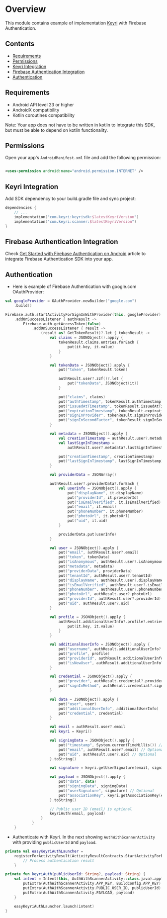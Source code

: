 # Overview

This module contains example of implementation [Keyri](https://keyri.com) with Firebase
Authentication.

## Contents

* [Requirements](#Requirements)
* [Permissions](#Permissions)
* [Keyri Integration](#Keyri-Integration)
* [Firebase Authentication Integration](#Firebase-Authentication-Integration)
* [Authentication](#Authentication)

## Requirements

* Android API level 23 or higher
* AndroidX compatibility
* Kotlin coroutines compatibility

Note: Your app does not have to be written in kotlin to integrate this SDK, but must be able to
depend on kotlin functionality.

## Permissions

Open your app's `AndroidManifest.xml` file and add the following permission:

```xml

<uses-permission android:name="android.permission.INTERNET" />
```

## Keyri Integration

Add SDK dependency to your build.gradle file and sync project:

```kotlin
dependencies {
    // ...
    implementation("com.keyri:keyrisdk:$latestKeyriVersion")
    implementation("com.keyri:scanner:$latestKeyriVersion")
}
```

## Firebase Authentication Integration

Check [Get Started with Firebase Authentication on Android](https://firebase.google.com/docs/auth/android/start?hl=en#kotlin+ktx)
article to integrate Firebase Authentication SDK into your app.

## Authentication

* Here is example of Firebase Authentication with google.com OAuthProvider:

```kotlin
val googleProvider = OAuthProvider.newBuilder("google.com")
    .build()

Firebase.auth.startActivityForSignInWithProvider(this, googleProvider)
    .addOnSuccessListener { authResult ->
        Firebase.auth.getAccessToken(false)
            .addOnSuccessListener { result ->
                (result as? GetTokenResult)?.let { tokenResult ->
                    val claims = JSONObject().apply {
                        tokenResult.claims.entries.forEach {
                            put(it.key, it.value)
                        }
                    }

                    val tokenData = JSONObject().apply {
                        put("token", tokenResult.token)

                        authResult.user?.zzf()?.let {
                            put("tokenData", JSONObject(it))
                        }

                        put("claims", claims)
                        put("authTimestamp", tokenResult.authTimestamp)
                        put("issuedAtTimestamp", tokenResult.issuedAtTimestamp)
                        put("expirationTimestamp", tokenResult.expirationTimestamp)
                        put("signInProvider", tokenResult.signInProvider)
                        put("signInSecondFactor", tokenResult.signInSecondFactor)
                    }

                    val metadata = JSONObject().apply {
                        val creationTimestamp = authResult.user?.metadata?.creationTimestamp
                        val lastSignInTimestamp =
                            authResult.user?.metadata?.lastSignInTimestamp

                        put("creationTimestamp", creationTimestamp)
                        put("lastSignInTimestamp", lastSignInTimestamp)
                    }

                    val providerData = JSONArray()

                    authResult.user?.providerData?.forEach {
                        val userInfo = JSONObject().apply {
                            put("displayName", it.displayName)
                            put("providerId", it.providerId)
                            put("isEmailVerified", it.isEmailVerified)
                            put("email", it.email)
                            put("phoneNumber", it.phoneNumber)
                            put("photoUrl", it.photoUrl)
                            put("uid", it.uid)
                        }

                        providerData.put(userInfo)
                    }

                    val user = JSONObject().apply {
                        put("email", authResult.user?.email)
                        put("token", tokenData)
                        put("isAnonymous", authResult.user?.isAnonymous)
                        put("metadata", metadata)
                        put("providerData", providerData)
                        put("tenantId", authResult.user?.tenantId)
                        put("displayName", authResult.user?.displayName)
                        put("isEmailVerified", authResult.user?.isEmailVerified)
                        put("phoneNumber", authResult.user?.phoneNumber)
                        put("photoUrl", authResult.user?.photoUrl)
                        put("providerId", authResult.user?.providerId)
                        put("uid", authResult.user?.uid)
                    }

                    val profile = JSONObject().apply {
                        authResult.additionalUserInfo?.profile?.entries?.forEach {
                            put(it.key, it.value)
                        }
                    }

                    val additionalUserInfo = JSONObject().apply {
                        put("username", authResult.additionalUserInfo?.username)
                        put("profile", profile)
                        put("providerId", authResult.additionalUserInfo?.providerId)
                        put("isNewUser", authResult.additionalUserInfo?.isNewUser)
                    }

                    val credential = JSONObject().apply {
                        put("provider", authResult.credential?.provider)
                        put("signInMethod", authResult.credential?.signInMethod)
                    }

                    val data = JSONObject().apply {
                        put("user", user)
                        put("additionalUserInfo", additionalUserInfo)
                        put("credential", credential)
                    }

                    val email = authResult.user?.email
                    val keyri = Keyri()

                    val signingData = JSONObject().apply {
                        put("timestamp", System.currentTimeMillis()) // Optional
                        put("email", authResult.user?.email) // Optional
                        put("uid", authResult.user?.uid) // Optional
                    }.toString()

                    val signature = keyri.getUserSignature(email, signingData)

                    val payload = JSONObject().apply {
                        put("data", data)
                        put("signingData", signingData)
                        put("userSignature", signature) // Optional
                        put("associationKey", keyri.getAssociationKey(email)) // Optional
                    }.toString()

                    // Public user ID (email) is optional
                    keyriAuth(email, payload)
                }
            }
    }
```

* Authenticate with Keyri. In the next showing `AuthWithScannerActivity` with providing
  `publicUserId` and `payload`.

```kotlin
private val easyKeyriAuthLauncher =
    registerForActivityResult(ActivityResultContracts.StartActivityForResult()) {
        // Process authentication result
    }

private fun keyriAuth(publicUserId: String?, payload: String) {
    val intent = Intent(this, AuthWithScannerActivity::class.java).apply {
        putExtra(AuthWithScannerActivity.APP_KEY, BuildConfig.APP_KEY)
        putExtra(AuthWithScannerActivity.PUBLIC_USER_ID, publicUserId)
        putExtra(AuthWithScannerActivity.PAYLOAD, payload)
    }

    easyKeyriAuthLauncher.launch(intent)
}
```
